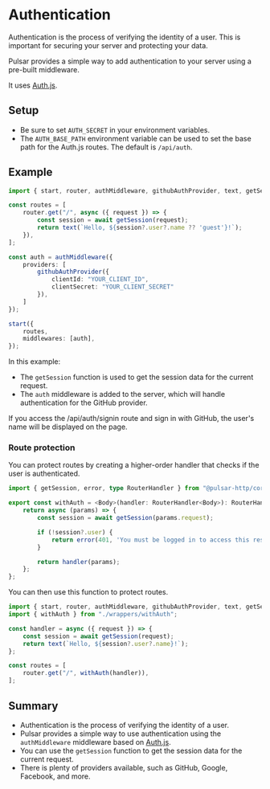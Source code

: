 # Authentication

Authentication is the process of verifying the identity of a user. This is important for securing your server and protecting your data.

Pulsar provides a simple way to add authentication to your server using a pre-built middleware.

It uses [Auth.js](https://authjs.dev).

## Setup

- Be sure to set `AUTH_SECRET` in your environment variables.
- The `AUTH_BASE_PATH` environment variable can be used to set the base path for the Auth.js routes. The default is `/api/auth`.

## Example

```typescript
import { start, router, authMiddleware, githubAuthProvider, text, getSession } from "@pulsar-http/core";

const routes = [
    router.get("/", async ({ request }) => {
        const session = await getSession(request);
        return text(`Hello, ${session?.user?.name ?? 'guest'}!`);
    }),
];

const auth = authMiddleware({
    providers: [
        githubAuthProvider({
            clientId: "YOUR_CLIENT_ID",
            clientSecret: "YOUR_CLIENT_SECRET"
        }),
    ]
});

start({
    routes,
    middlewares: [auth],
});
```

In this example:
- The `getSession` function is used to get the session data for the current request.
- The `auth` middleware is added to the server, which will handle authentication for the GitHub provider.

If you access the /api/auth/signin route and sign in with GitHub, the user's name will be displayed on the page.

### Route protection

You can protect routes by creating a higher-order handler that checks if the user is authenticated.

```typescript
import { getSession, error, type RouterHandler } from "@pulsar-http/core";

export const withAuth = <Body>(handler: RouterHandler<Body>): RouterHandler<Body> => {
    return async (params) => {
        const session = await getSession(params.request);

        if (!session?.user) {
            return error(401, 'You must be logged in to access this resource');
        }

        return handler(params);
    };
};
```

You can then use this function to protect routes.

```typescript
import { start, router, authMiddleware, githubAuthProvider, text, getSession } from "@pulsar-http/core";
import { withAuth } from "./wrappers/withAuth";

const handler = async ({ request }) => {
    const session = await getSession(request);
    return text(`Hello, ${session?.user?.name}!`);
};

const routes = [
    router.get("/", withAuth(handler)),
];
```

## Summary
- Authentication is the process of verifying the identity of a user.
- Pulsar provides a simple way to use authentication using the `authMiddleware` middleware based on [Auth.js](https://authjs.dev).
- You can use the `getSession` function to get the session data for the current request.
- There is plenty of providers available, such as GitHub, Google, Facebook, and more.